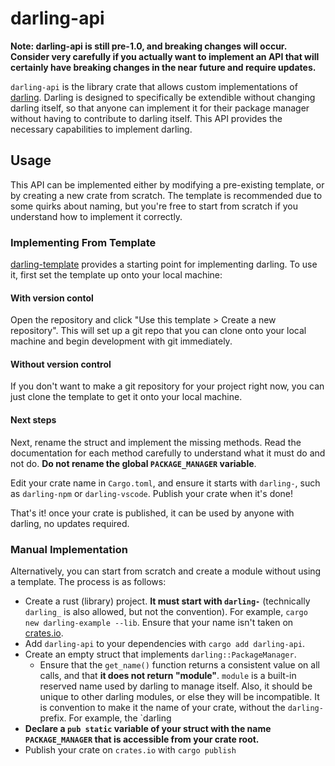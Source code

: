 # darling-api

**Note: darling-api is still pre-1.0, and breaking changes will occur. Consider very carefully if you actually want to implement an API that will certainly have breaking changes in the near future and require updates.**

`darling-api` is the library crate that allows custom implementations of [darling](https://github.com/darling-package-manager/darling). Darling is designed to specifically be extendible without changing darling itself, so that anyone can implement it for their package manager without having to contribute to darling itself. This API provides the necessary capabilities to implement darling.

## Usage

This API can be implemented either by modifying a pre-existing template, or by creating a new crate from scratch. The template is recommended due to some quirks about naming, but you're free to start from scratch if you understand how to implement it correctly.

### Implementing From Template

[darling-template](https://github.com/darling-package-manager/darling-template) provides a starting point for implementing darling. To use it, first set the template up onto your local machine:

#### With version contol

Open the repository and click "Use this template > Create a new repository". This will set up a git repo that you can clone onto your local machine and begin development with git immediately.

#### Without version control

If you don't want to make a git repository for your project right now, you can just clone the template to get it onto your local machine.

#### Next steps

Next, rename the struct and implement the missing methods. Read the documentation for each method carefully to understand what it must do and not do. **Do not rename the global `PACKAGE_MANAGER` variable**.

Edit your crate name in `Cargo.toml`, and ensure it starts with `darling-`, such as `darling-npm` or `darling-vscode`. Publish your crate when it's done!

That's it! once your crate is published, it can be used by anyone with darling, no updates required.

### Manual Implementation

Alternatively, you can start from scratch and create a module without using a template. The process is as follows:

- Create a rust (library) project. **It must start with `darling-`** (technically `darling_` is also allowed, but not the convention). For example, `cargo new darling-example --lib`. Ensure that your name isn't taken on [crates.io](https://crates.io).
- Add `darling-api` to your dependencies with `cargo add darling-api`.
- Create an empty struct that implements `darling::PackageManager`.
	- Ensure that the `get_name()` function returns a consistent value on all calls, and that **it does not return "module"**. `module` is a built-in reserved name used by darling to manage itself. Also, it should be unique to other darling modules, or else they will be incompatible. It is convention to make it the name of your crate, without the `darling-` prefix. For example, the `darling
- **Declare a `pub static` variable of your struct with the name `PACKAGE_MANAGER` that is accessible from your crate root.**
- Publish your crate on `crates.io` with `cargo publish`
